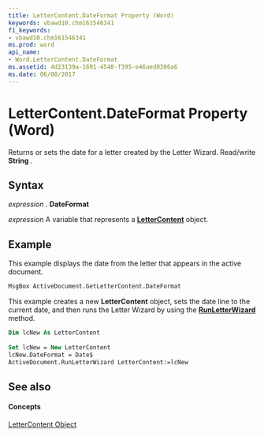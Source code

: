 ```yaml
---
title: LetterContent.DateFormat Property (Word)
keywords: vbawd10.chm161546341
f1_keywords:
- vbawd10.chm161546341
ms.prod: word
api_name:
- Word.LetterContent.DateFormat
ms.assetid: 4d23139a-1691-4548-f395-e46aed0306a6
ms.date: 06/08/2017
---
```



# LetterContent.DateFormat Property (Word)

Returns or sets the date for a letter created by the Letter Wizard. Read/write  **String** .


## Syntax

 _expression_ . **DateFormat**

 _expression_ A variable that represents a **[LetterContent](Word.LetterContent.md)** object.


## Example

This example displays the date from the letter that appears in the active document.


```vb
MsgBox ActiveDocument.GetLetterContent.DateFormat
```

This example creates a new  **LetterContent** object, sets the date line to the current date, and then runs the Letter Wizard by using the **[RunLetterWizard](Word.Document.RunLetterWizard.md)** method.




```vb
Dim lcNew As LetterContent 
 
Set lcNew = New LetterContent 
lcNew.DateFormat = Date$ 
ActiveDocument.RunLetterWizard LetterContent:=lcNew
```


## See also


#### Concepts


[LetterContent Object](Word.LetterContent.md)

